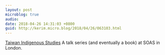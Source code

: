 ```yaml
---
layout: post
microblog: true
audio: 
date: 2018-04-26 14:31:03 +0800
guid: http://kerim.micro.blog/2018/04/26/063103.html
---
```

[Taiwan Indigenous Studies](https://www.soas.ac.uk/taiwanstudies/indigenous-studies/) A talk series (and eventually a book) at SOAS in London. 
